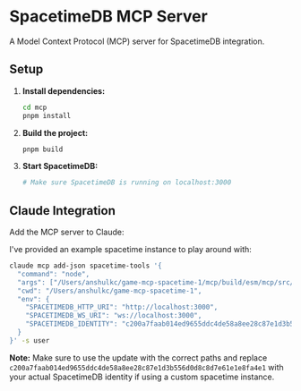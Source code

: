 # SpacetimeDB MCP Server

A Model Context Protocol (MCP) server for SpacetimeDB integration.

## Setup

1. **Install dependencies:**
   ```bash
   cd mcp
   pnpm install
   ```

2. **Build the project:**
   ```bash
   pnpm build
   ```

3. **Start SpacetimeDB:**
   ```bash
   # Make sure SpacetimeDB is running on localhost:3000
   ```

## Claude Integration

Add the MCP server to Claude:

I've provided an example spacetime instance to play around with:

```bash
claude mcp add-json spacetime-tools '{
  "command": "node",
  "args": ["/Users/anshulkc/game-mcp-spacetime-1/mcp/build/esm/mcp/src/index.js"],
  "cwd": "/Users/anshulkc/game-mcp-spacetime-1", 
  "env": {
    "SPACETIMEDB_HTTP_URI": "http://localhost:3000",
    "SPACETIMEDB_WS_URI": "ws://localhost:3000",
    "SPACETIMEDB_IDENTITY": "c200a7faab014ed9655ddc4de58a8ee28c87e1d3b556d0d8c8d7e61e1e8fa4e1"
  }
}' -s user
```

**Note:** Make sure to use the update with the correct paths and replace `c200a7faab014ed9655ddc4de58a8ee28c87e1d3b556d0d8c8d7e61e1e8fa4e1` with your actual SpacetimeDB identity if using a custom spacetime instance.
